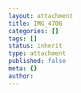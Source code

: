 ```yaml
---
layout: attachment
title: IMG_4706
categories: []
tags: []
status: inherit
type: attachment
published: false
meta: {}
author: 
---
```


